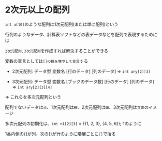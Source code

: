 # 2次元以上の配列
`int a[10]`のような配列は1次元配列(または単に配列)という

行列のようなデータ、計算表ソフトなどの表データなどを配列で表現するためには

`2次元配列`, `3次元配列`を作成すれば解決することができる

変数の宣言としては`[]の数を増やして宣言`する

- 2次元配列: データ型 変数名 [行のデータ] [列のデータ]
  => `int ary[2][3]`

- 3次元配列: データ型 変数名 [ブックのデータ数] [行のデータ] [列のデータ]
  => `int ary[2][3][4]`

=> これらを多次元配列という

配列でないデータは`点`、1次元配列は`線`、2次元配列は`面`、3次元配列は`立体`のイメージ

多次元配列の初期化は、`int n1[2][3]` = {{1, 2, 3}, {4, 5, 6}};`1のように

1番内側の{}が列、次の{}が行のように階層ごとに`{}`で括る

